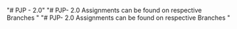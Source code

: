 "# PJP - 2.0"
"# PJP- 2.0 Assignments can be found on respective Branches " 
"# PJP- 2.0 Assignments can be found on respective Branches " 
